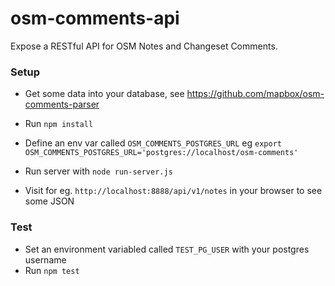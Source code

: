 # osm-comments-api
Expose a RESTful API for OSM Notes and Changeset Comments.

### Setup

 - Get some data into your database, see https://github.com/mapbox/osm-comments-parser

 - Run `npm install`

 - Define an env var called `OSM_COMMENTS_POSTGRES_URL` eg `export OSM_COMMENTS_POSTGRES_URL='postgres://localhost/osm-comments'`

 - Run server with `node run-server.js`

 - Visit for eg. `http://localhost:8888/api/v1/notes` in your browser to see some JSON


 ### Test

 - Set an environment variabled called `TEST_PG_USER` with your postgres username
 - Run `npm test`